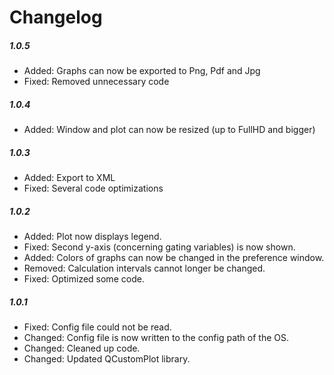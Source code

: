 Changelog
=============

##### 1.0.5
- Added: Graphs can now be exported to Png, Pdf and Jpg
- Fixed: Removed unnecessary code

##### 1.0.4
- Added: Window and plot can now be resized (up to FullHD and bigger)

##### 1.0.3
- Added: Export to XML
- Fixed: Several code optimizations

##### 1.0.2
- Added: Plot now displays legend.
- Fixed: Second y-axis (concerning gating variables) is now shown.
- Added: Colors of graphs can now be changed in the preference window.
- Removed: Calculation intervals cannot longer be changed.
- Fixed: Optimized some code.

##### 1.0.1
- Fixed: Config file could not be read.
- Changed: Config file is now written to the config path of the OS.
- Changed: Cleaned up code.
- Changed: Updated QCustomPlot library.
